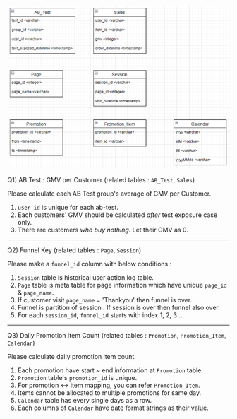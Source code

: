 ![ERD](ERD_2.PNG)


Q1) AB Test : GMV per Customer (related tables : `AB_Test`, `Sales`)  

Please calculate each AB Test group's average of GMV per Customer.  

1. `user_id` is unique for each ab-test. 
2. Each customers' GMV should be calculated *after* test exposure case only.  
3. There are customers *who buy nothing.* Let their GMV as 0.      

---

Q2) Funnel Key (related tables : `Page`, `Session`)  

Please make a `funnel_id` <integer> column with below conditions :  

1. `Session` table is historical user action log table.  
2. `Page` table is meta table for page information which have unique `page_id` & `page_name`.  
2. If customer visit `page_name` = 'Thankyou' then funnel is over.  
3. Funnel is partition of session : If session is over then funnel also over.   
4. For each `session_id`, `funnel_id` starts with index 1, 2, 3 ...  

---

Q3) Daily Promotion Item Count (related tables : `Promotion`, `Promotion_Item`, `Calendar`)  

Please calculate daily promotion item count.  

1. Each promotion have start ~ end information at `Promotion` table.  
2. `Promotion` table's `promotion_id` is unique.  
3. For promotion <-> item mapping, you can refer `Promotion_Item`. 
4. Items cannot be allocated to multiple promotions for same day. 
5. `Calendar` table has every single days as a row.  
6. Each columns of `Calendar` have date format strings as their value.  
